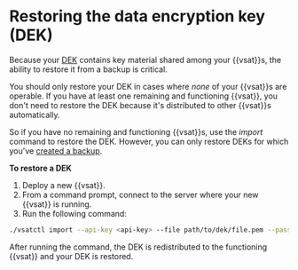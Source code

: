 # Restoring the data encryption key (DEK)

Because your [DEK](what-is-the-data-encryption-key-dek.md) contains key 
material shared among your {{vsat}}s, the ability to restore it from a 
backup is critical.

You should only restore your DEK in cases where *none* of your {{vsat}}s are 
operable. If you have at least one remaining and functioning {{vsat}}, you
don't need to restore the DEK because it's distributed to other {{vsat}}s automatically.  

So if you have no remaining and functioning {{vsat}}s, use the 
*import* command to restore the DEK. However, you can only restore 
DEKs for which you've [created a backup](backing-up-the-data-encryption-key.md).

<!-- UA RAW NOTES: use case: in most cases, you probably won't want or need to use import; so you'd likely only use import in a scenario where you had key material that probably was tied to a VSAT that died; only around the case where the DEK hadn't been distributed to other VSATs, or wasn't distributable in the first place. So import is there to help you get back to a state where you can recover from a failure (e.g. a hyperdrive running your vsat completely dies and is unrecoverable). VSAT stores that private key material and we cannot decrypt it
-->

**To restore a DEK**

1. Deploy a new {{vsat}}. 
1. From a command prompt, connect to the server where your new {{vsat}} is running.
1. Run the following command:

```bash
./vsatctl import --api-key <api-key> --file path/to/dek/file.pem --passphrase <secret_passphrase> 
```

After running the command, the DEK is redistributed to the functioning {{vsat}} and your DEK is restored.
